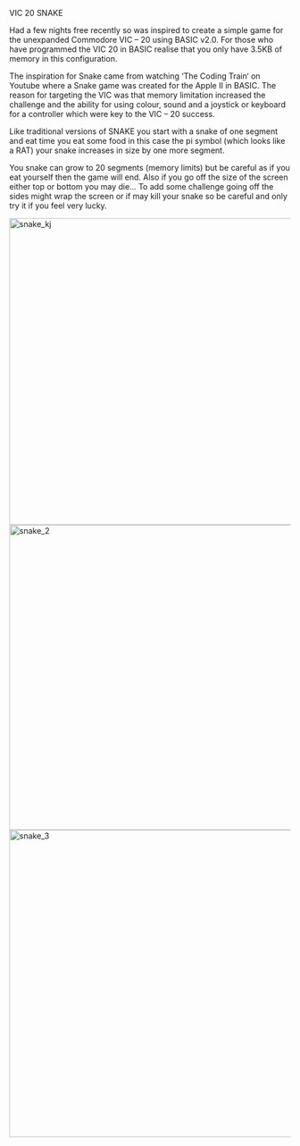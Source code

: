 VIC 20 SNAKE

Had a few nights free recently so was inspired to create a simple game for the unexpanded Commodore VIC – 20 using BASIC v2.0. For those who have programmed the VIC 20 in BASIC realise that you only have 3.5KB of memory in this configuration.

The inspiration for Snake came from watching ‘The Coding Train‘ on Youtube where a Snake game was created for the Apple II in BASIC. The reason for targeting the VIC was that memory limitation increased the challenge and the ability for using colour, sound and a joystick or keyboard for a controller which were key to the VIC – 20 success.

Like traditional versions of SNAKE you start with a snake of one segment and eat time you eat some food in this case the pi symbol (which looks like a RAT) your snake increases in size by one more segment.

You snake can grow to 20 segments (memory limits) but be careful as if you eat yourself then the game will end. Also if you go off the size of the screen either top or bottom you may die… To add some challenge going off the sides might wrap the screen or if may kill your snake so be careful and only try it if you feel very lucky.

<img width="549" alt="snake_kj" src="https://user-images.githubusercontent.com/60423/194068743-7994e4c3-1638-4294-816d-5e1e345b735f.png">
<img width="546" alt="snake_2" src="https://user-images.githubusercontent.com/60423/194068794-85b3d74c-cc33-46be-8737-8a662b9254f6.png">
<img width="550" alt="snake_3" src="https://user-images.githubusercontent.com/60423/194068809-d57fe269-3bc3-4b03-a859-6efc4a723ecd.png">
